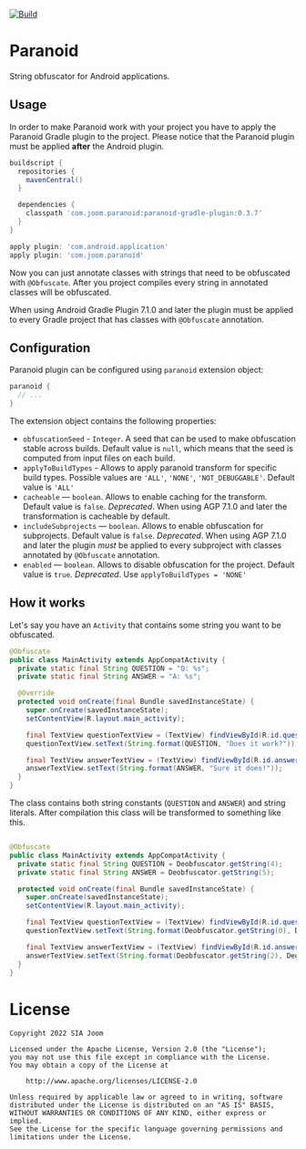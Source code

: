 [![Build](https://github.com/joomcode/paranoid/actions/workflows/build.yml/badge.svg)](https://github.com/joomcode/paranoid/actions/workflows/build.yml)

Paranoid
========

String obfuscator for Android applications.

Usage
-----
In order to make Paranoid work with your project you have to apply the Paranoid Gradle plugin
to the project. Please notice that the Paranoid plugin must be applied **after** the Android
plugin.

```groovy
buildscript {
  repositories {
    mavenCentral()
  }

  dependencies {
    classpath 'com.joom.paranoid:paranoid-gradle-plugin:0.3.7'
  }
}

apply plugin: 'com.android.application'
apply plugin: 'com.joom.paranoid'
```

Now you can just annotate classes with strings that need to be obfuscated with `@Obfuscate`.
After you project compiles every string in annotated classes will be obfuscated.

When using Android Gradle Plugin 7.1.0 and later the plugin must be applied to every 
Gradle project that has classes with `@Obfuscate` annotation.

Configuration
-------------
Paranoid plugin can be configured using `paranoid` extension object:
```groovy
paranoid {
  // ...
}

```

The extension object contains the following properties:
- `obfuscationSeed` - `Integer`. A seed that can be used to make obfuscation stable across builds. Default value is `null`, which means that the seed
  is computed from input files on each build.
- `applyToBuildTypes` - Allows to apply paranoid transform for specific build types. Possible values are `'ALL'`, `'NONE'`, `'NOT_DEBUGGABLE'`. Default value is `'ALL'`
- `cacheable` — `boolean`. Allows to enable caching for the transform. Default value is `false`. *Deprecated*. When using AGP 7.1.0 and later the transformation
is cacheable by default.
- `includeSubprojects` — `boolean`. Allows to enable obfuscation for subprojects. Default value is `false`. *Deprecated*. When using AGP 7.1.0 and later the plugin
*must* be applied to every subproject with classes annotated by `@Obfuscate` annotation.
- `enabled` — `boolean`. Allows to disable obfuscation for the project. Default value is `true`. *Deprecated*. Use `applyToBuildTypes = 'NONE'`

How it works
------------
Let's say you have an `Activity` that contains some string you want to be obfuscated.

```java
@Obfuscate
public class MainActivity extends AppCompatActivity {
  private static final String QUESTION = "Q: %s";
  private static final String ANSWER = "A: %s";

  @Override
  protected void onCreate(final Bundle savedInstanceState) {
    super.onCreate(savedInstanceState);
    setContentView(R.layout.main_activity);

    final TextView questionTextView = (TextView) findViewById(R.id.questionTextView);
    questionTextView.setText(String.format(QUESTION, "Does it work?"));

    final TextView answerTextView = (TextView) findViewById(R.id.answerTextView);
    answerTextView.setText(String.format(ANSWER, "Sure it does!"));
  }
}
```

The class contains both string constants (`QUESTION` and `ANSWER`) and string literals.
After compilation this class will be transformed to something like this.

```java

@Obfuscate
public class MainActivity extends AppCompatActivity {
  private static final String QUESTION = Deobfuscator.getString(4);
  private static final String ANSWER = Deobfuscator.getString(5);

  protected void onCreate(final Bundle savedInstanceState) {
    super.onCreate(savedInstanceState);
    setContentView(R.layout.main_activity);

    final TextView questionTextView = (TextView) findViewById(R.id.questionTextView);
    questionTextView.setText(String.format(Deobfuscator.getString(0), Deobfuscator.getString(1)));

    final TextView answerTextView = (TextView) findViewById(R.id.answerTextView);
    answerTextView.setText(String.format(Deobfuscator.getString(2), Deobfuscator.getString(3)));
  }
}

```

License
=======
    Copyright 2022 SIA Joom

    Licensed under the Apache License, Version 2.0 (the "License");
    you may not use this file except in compliance with the License.
    You may obtain a copy of the License at

        http://www.apache.org/licenses/LICENSE-2.0

    Unless required by applicable law or agreed to in writing, software
    distributed under the License is distributed on an "AS IS" BASIS,
    WITHOUT WARRANTIES OR CONDITIONS OF ANY KIND, either express or implied.
    See the License for the specific language governing permissions and
    limitations under the License.
